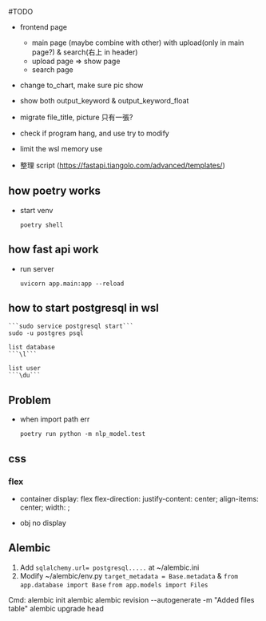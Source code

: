 #TODO
* frontend page
    - main page (maybe combine with other) with upload(only in main page?) & search(右上 in header)
    - upload page => show page
    - search page
* change to_chart, make sure pic show

* show both output_keyword & output_keyword_float
* migrate file_title, picture 只有一張?
* check if program hang, and use try to modify
* limit the wsl memory use

* 整理 script (https://fastapi.tiangolo.com/advanced/templates/)

## how poetry works

* start venv

    ```poetry shell```

## how fast api work

* run server

    ```uvicorn app.main:app --reload```

## how to start postgresql in wsl

    ```sudo service postgresql start```
    sudo -u postgres psql

    list database
    ```\l```
    
    list user
    ```\du```

## Problem

* when import path err 

    ```poetry run python -m nlp_model.test```

## css
### flex
* container
    display: flex
    flex-direction:
    justify-content: center; 
    align-items: center;
    width: ;

* obj
    no display


## Alembic
1. Add `sqlalchemy.url= postgresql.....` at ~/alembic.ini
2. Modify ~/alembic/env.py
    `target_metadata = Base.metadata` &  `from app.database import Base`
    `from app.models import Files`

Cmd:
    alembic init alembic
    alembic revision --autogenerate -m "Added files table"
    alembic upgrade head